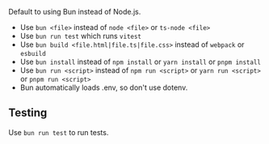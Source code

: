 
Default to using Bun instead of Node.js.

- Use `bun <file>` instead of `node <file>` or `ts-node <file>`
- Use `bun run test` which runs `vitest`
- Use `bun build <file.html|file.ts|file.css>` instead of `webpack` or `esbuild`
- Use `bun install` instead of `npm install` or `yarn install` or `pnpm install`
- Use `bun run <script>` instead of `npm run <script>` or `yarn run <script>` or `pnpm run <script>`
- Bun automatically loads .env, so don't use dotenv.

## Testing

Use `bun run test` to run tests.
